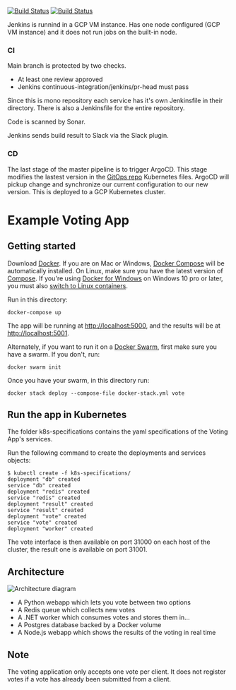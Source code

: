 [![Build Status](http://34.125.103.67:8080/buildStatus/icon?job=instavote%2Fworker-test&subject=worker-test )](http://34.125.103.67:8080/job/instavote/job/worker-test/)
[![Build Status](http://34.125.103.67:8080/buildStatus/icon?job=instavote%2Fworker-build&subject=worker-build )](http://34.125.103.67:8080/job/instavote/job/worker-build/) 

Jenkins is runnind in a GCP VM instance. Has one node configured (GCP VM instance) and it does not run jobs on the built-in node. 

### CI
Main branch is protected by two checks.
* At least one review approved
* Jenkins continuous-integration/jenkins/pr-head must pass

Since this is mono repository each service has it's own Jenkinsfile in their directory. There is also a Jenkinsfile for the entire repository.

Code is scanned by Sonar.

Jenkins sends build result to Slack via the Slack plugin.

### CD
The last stage of the master pipeline is to trigger ArgoCD. This stage modifies the lastest version in the [GitOps repo](https://github.com/pipilacha/instavote-deploy) Kubernetes files. ArgoCD will pickup change and synchronize our current configuration to our new version. This is deployed to a GCP Kubernetes cluster.

Example Voting App
=========

Getting started
---------------

Download [Docker](https://www.docker.com/products/overview). If you are on Mac or Windows, [Docker Compose](https://docs.docker.com/compose) will be automatically installed. On Linux, make sure you have the latest version of [Compose](https://docs.docker.com/compose/install/). If you're using [Docker for Windows](https://docs.docker.com/docker-for-windows/) on Windows 10 pro or later, you must also [switch to Linux containers](https://docs.docker.com/docker-for-windows/#switch-between-windows-and-linux-containers).

Run in this directory:
```
docker-compose up
```
The app will be running at [http://localhost:5000](http://localhost:5000), and the results will be at [http://localhost:5001](http://localhost:5001).

Alternately, if you want to run it on a [Docker Swarm](https://docs.docker.com/engine/swarm/), first make sure you have a swarm. If you don't, run:
```
docker swarm init
```
Once you have your swarm, in this directory run:
```
docker stack deploy --compose-file docker-stack.yml vote
```

Run the app in Kubernetes
-------------------------

The folder k8s-specifications contains the yaml specifications of the Voting App's services.

Run the following command to create the deployments and services objects:
```
$ kubectl create -f k8s-specifications/
deployment "db" created
service "db" created
deployment "redis" created
service "redis" created
deployment "result" created
service "result" created
deployment "vote" created
service "vote" created
deployment "worker" created
```

The vote interface is then available on port 31000 on each host of the cluster, the result one is available on port 31001.

Architecture
-----

![Architecture diagram](architecture.png)

* A Python webapp which lets you vote between two options
* A Redis queue which collects new votes
* A .NET worker which consumes votes and stores them in…
* A Postgres database backed by a Docker volume
* A Node.js webapp which shows the results of the voting in real time


Note
----

The voting application only accepts one vote per client. It does not register votes if a vote has already been submitted from a client.
